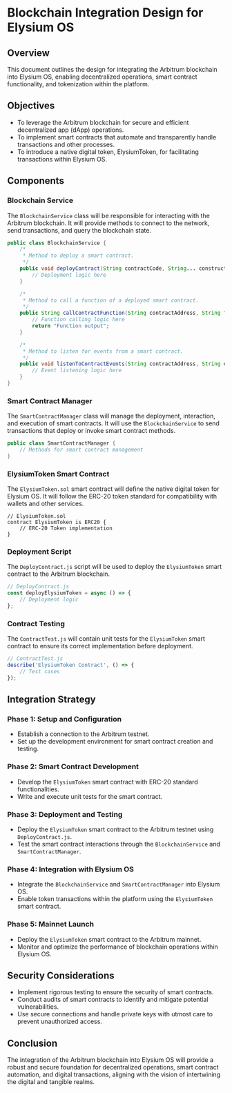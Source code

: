 # Blockchain Integration Design for Elysium OS

## Overview
This document outlines the design for integrating the Arbitrum blockchain into Elysium OS, enabling decentralized operations, smart contract functionality, and tokenization within the platform.

## Objectives
- To leverage the Arbitrum blockchain for secure and efficient decentralized app (dApp) operations.
- To implement smart contracts that automate and transparently handle transactions and other processes.
- To introduce a native digital token, ElysiumToken, for facilitating transactions within Elysium OS.

## Components

### Blockchain Service
The `BlockchainService` class will be responsible for interacting with the Arbitrum blockchain. It will provide methods to connect to the network, send transactions, and query the blockchain state.

```java
public class BlockchainService {
    /* 
     * Method to deploy a smart contract.
     */
    public void deployContract(String contractCode, String... constructorArgs) {
        // Deployment logic here
    }

    /*
     * Method to call a function of a deployed smart contract.
     */
    public String callContractFunction(String contractAddress, String functionName, String... functionArgs) {
        // Function calling logic here
        return "Function output";
    }

    /*
     * Method to listen for events from a smart contract.
     */
    public void listenToContractEvents(String contractAddress, String eventName) {
        // Event listening logic here
    }
}
```

### Smart Contract Manager
The `SmartContractManager` class will manage the deployment, interaction, and execution of smart contracts. It will use the `BlockchainService` to send transactions that deploy or invoke smart contract methods.

```java
public class SmartContractManager {
    // Methods for smart contract management
}
```

### ElysiumToken Smart Contract
The `ElysiumToken.sol` smart contract will define the native digital token for Elysium OS. It will follow the ERC-20 token standard for compatibility with wallets and other services.

```solidity
// ElysiumToken.sol
contract ElysiumToken is ERC20 {
    // ERC-20 Token implementation
}
```

### Deployment Script
The `DeployContract.js` script will be used to deploy the `ElysiumToken` smart contract to the Arbitrum blockchain.

```javascript
// DeployContract.js
const deployElysiumToken = async () => {
    // Deployment logic
};
```

### Contract Testing
The `ContractTest.js` will contain unit tests for the `ElysiumToken` smart contract to ensure its correct implementation before deployment.

```javascript
// ContractTest.js
describe('ElysiumToken Contract', () => {
    // Test cases
});
```

## Integration Strategy

### Phase 1: Setup and Configuration
- Establish a connection to the Arbitrum testnet.
- Set up the development environment for smart contract creation and testing.

### Phase 2: Smart Contract Development
- Develop the `ElysiumToken` smart contract with ERC-20 standard functionalities.
- Write and execute unit tests for the smart contract.

### Phase 3: Deployment and Testing
- Deploy the `ElysiumToken` smart contract to the Arbitrum testnet using `DeployContract.js`.
- Test the smart contract interactions through the `BlockchainService` and `SmartContractManager`.

### Phase 4: Integration with Elysium OS
- Integrate the `BlockchainService` and `SmartContractManager` into Elysium OS.
- Enable token transactions within the platform using the `ElysiumToken` smart contract.

### Phase 5: Mainnet Launch
- Deploy the `ElysiumToken` smart contract to the Arbitrum mainnet.
- Monitor and optimize the performance of blockchain operations within Elysium OS.

## Security Considerations
- Implement rigorous testing to ensure the security of smart contracts.
- Conduct audits of smart contracts to identify and mitigate potential vulnerabilities.
- Use secure connections and handle private keys with utmost care to prevent unauthorized access.

## Conclusion
The integration of the Arbitrum blockchain into Elysium OS will provide a robust and secure foundation for decentralized operations, smart contract automation, and digital transactions, aligning with the vision of intertwining the digital and tangible realms.